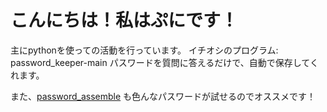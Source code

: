 # こんにちは！私はぷにです！ #
主にpythonを使っての活動を行っています。
イチオシのプログラム:
password_keeper-main
パスワードを質問に答えるだけで、自動で保存してくれます。

また、<a href="https://github.com/pnychan/password_assemble">password_assemble</a>
も色んなパスワードが試せるのでオススメです！
